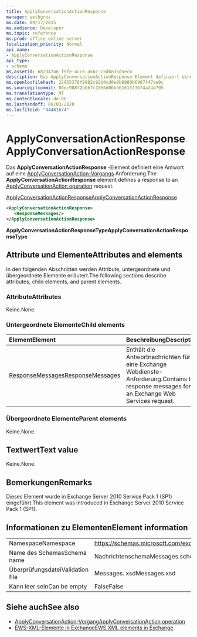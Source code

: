 ```yaml
---
title: ApplyConversationActionResponse
manager: sethgros
ms.date: 09/17/2015
ms.audience: Developer
ms.topic: reference
ms.prod: office-online-server
localization_priority: Normal
api_name:
- ApplyConversationActionResponse
api_type:
- schema
ms.assetid: 682d47a6-f9fe-4cc6-a56c-c5db835d5ec6
description: Das ApplyConversationActionResponse-Element definiert eine Antwort auf eine ApplyConversationAction-Vorgangsanforderung.
ms.openlocfilehash: 22955378f8982c92b4cd0e9b8880b6907f47aa0c
ms.sourcegitcommit: 88ec988f2bb67c1866d06b361615f3674a24e795
ms.translationtype: MT
ms.contentlocale: de-DE
ms.lasthandoff: 06/03/2020
ms.locfileid: "44461674"
---
```

# <a name="applyconversationactionresponse"></a><span data-ttu-id="73226-103">ApplyConversationActionResponse</span><span class="sxs-lookup"><span data-stu-id="73226-103">ApplyConversationActionResponse</span></span>

<span data-ttu-id="73226-104">Das **ApplyConversationActionResponse** -Element definiert eine Antwort auf eine [ApplyConversationAction-Vorgangs](applyconversationaction-operation.md) Anforderung.</span><span class="sxs-lookup"><span data-stu-id="73226-104">The **ApplyConversationActionResponse** element defines a response to an [ApplyConversationAction operation](applyconversationaction-operation.md) request.</span></span> 
  
[<span data-ttu-id="73226-105">ApplyConversationActionResponse</span><span class="sxs-lookup"><span data-stu-id="73226-105">ApplyConversationActionResponse</span></span>](applyconversationactionresponse.md)
  
```XML
<ApplyConversationActionResponse>
   <ResponseMessages/>
</ApplyConversationActionResponse>
```

 <span data-ttu-id="73226-106">**ApplyConversationActionResponseType**</span><span class="sxs-lookup"><span data-stu-id="73226-106">**ApplyConversationActionResponseType**</span></span>
## <a name="attributes-and-elements"></a><span data-ttu-id="73226-107">Attribute und Elemente</span><span class="sxs-lookup"><span data-stu-id="73226-107">Attributes and elements</span></span>

<span data-ttu-id="73226-108">In den folgenden Abschnitten werden Attribute, untergeordnete und übergeordnete Elemente erläutert.</span><span class="sxs-lookup"><span data-stu-id="73226-108">The following sections describe attributes, child elements, and parent elements.</span></span>
  
### <a name="attributes"></a><span data-ttu-id="73226-109">Attribute</span><span class="sxs-lookup"><span data-stu-id="73226-109">Attributes</span></span>

<span data-ttu-id="73226-110">Keine.</span><span class="sxs-lookup"><span data-stu-id="73226-110">None.</span></span>
  
### <a name="child-elements"></a><span data-ttu-id="73226-111">Untergeordnete Elemente</span><span class="sxs-lookup"><span data-stu-id="73226-111">Child elements</span></span>

|<span data-ttu-id="73226-112">**Element**</span><span class="sxs-lookup"><span data-stu-id="73226-112">**Element**</span></span>|<span data-ttu-id="73226-113">**Beschreibung**</span><span class="sxs-lookup"><span data-stu-id="73226-113">**Description**</span></span>|
|:-----|:-----|
|[<span data-ttu-id="73226-114">ResponseMessages</span><span class="sxs-lookup"><span data-stu-id="73226-114">ResponseMessages</span></span>](responsemessages.md) <br/> |<span data-ttu-id="73226-115">Enthält die Antwortnachrichten für eine Exchange Webdienste-Anforderung.</span><span class="sxs-lookup"><span data-stu-id="73226-115">Contains the response messages for an Exchange Web Services request.</span></span>  <br/> |
   
### <a name="parent-elements"></a><span data-ttu-id="73226-116">Übergeordnete Elemente</span><span class="sxs-lookup"><span data-stu-id="73226-116">Parent elements</span></span>

<span data-ttu-id="73226-117">Keine.</span><span class="sxs-lookup"><span data-stu-id="73226-117">None.</span></span>
  
## <a name="text-value"></a><span data-ttu-id="73226-118">Textwert</span><span class="sxs-lookup"><span data-stu-id="73226-118">Text value</span></span>

<span data-ttu-id="73226-119">Keine.</span><span class="sxs-lookup"><span data-stu-id="73226-119">None.</span></span>
  
## <a name="remarks"></a><span data-ttu-id="73226-120">Bemerkungen</span><span class="sxs-lookup"><span data-stu-id="73226-120">Remarks</span></span>

<span data-ttu-id="73226-121">Dieses Element wurde in Exchange Server 2010 Service Pack 1 (SP1) eingeführt.</span><span class="sxs-lookup"><span data-stu-id="73226-121">This element was introduced in Exchange Server 2010 Service Pack 1 (SP1).</span></span>
  
## <a name="element-information"></a><span data-ttu-id="73226-122">Informationen zu Elementen</span><span class="sxs-lookup"><span data-stu-id="73226-122">Element information</span></span>

|||
|:-----|:-----|
|<span data-ttu-id="73226-123">Namespace</span><span class="sxs-lookup"><span data-stu-id="73226-123">Namespace</span></span>  <br/> |https://schemas.microsoft.com/exchange/services/2006/messages  <br/> |
|<span data-ttu-id="73226-124">Name des Schemas</span><span class="sxs-lookup"><span data-stu-id="73226-124">Schema name</span></span>  <br/> |<span data-ttu-id="73226-125">Nachrichtenschema</span><span class="sxs-lookup"><span data-stu-id="73226-125">Messages schema</span></span>  <br/> |
|<span data-ttu-id="73226-126">Überprüfungsdatei</span><span class="sxs-lookup"><span data-stu-id="73226-126">Validation file</span></span>  <br/> |<span data-ttu-id="73226-127">Messages. xsd</span><span class="sxs-lookup"><span data-stu-id="73226-127">Messages.xsd</span></span>  <br/> |
|<span data-ttu-id="73226-128">Kann leer sein</span><span class="sxs-lookup"><span data-stu-id="73226-128">Can be empty</span></span>  <br/> |<span data-ttu-id="73226-129">False</span><span class="sxs-lookup"><span data-stu-id="73226-129">False</span></span>  <br/> |
   
## <a name="see-also"></a><span data-ttu-id="73226-130">Siehe auch</span><span class="sxs-lookup"><span data-stu-id="73226-130">See also</span></span>

- [<span data-ttu-id="73226-131">ApplyConversationAction-Vorgang</span><span class="sxs-lookup"><span data-stu-id="73226-131">ApplyConversationAction operation</span></span>](applyconversationaction-operation.md)
- [<span data-ttu-id="73226-132">EWS-XML-Elemente in Exchange</span><span class="sxs-lookup"><span data-stu-id="73226-132">EWS XML elements in Exchange</span></span>](ews-xml-elements-in-exchange.md)

